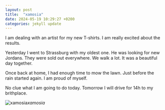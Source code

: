 ```yaml
---
layout: post
title:  "xamosia"
date: 2024-05-19 10:29:27 +0200
categories: jekyll update
---
```


I am dealing with an artist for my new T-shirts. I am really excited about the results.  

Yesterday I went to Strassburg with my oldest one. He was looking for new Jordans. They were sold out everywhere. We walk a lot. It was a beautiful day together.   

Once back at home, I had enough time to mow the lawn. Just before the rain started again. I am proud of myself.  

No clue what I am going to do today. Tomorrow I will drive for 14h to my brithplace.  




![xamosia]()*xamosia*&nbsp;



[jekyll-docs]: https://jekyllrb.com/docs/home
[jekyll-gh]:   https://github.com/jekyll/jekyll
[jekyll-talk]: https://talk.jekyllrb.com/
